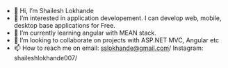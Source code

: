 - 👋 Hi, I’m Shailesh Lokhande
- 👀 I’m interested in application developement. I can develop web, mobile, desktop base applications for Free.
- 🌱 I’m currently learning angular with MEAN stack.
- 💞️ I’m looking to collaborate on projects with ASP.NET MVC, Angular etc
- 📫 How to reach me on email: sslokhande@gmail.com/ Instagram: shaileshlokhande007/ 

<!---
ShaileshLokhande/ShaileshLokhande is a ✨ special ✨ repository because its `README.md` (this file) appears on your GitHub profile.
You can click the Preview link to take a look at your changes.
--->
